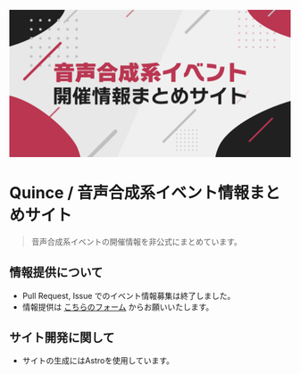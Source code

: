 ![](./public/card.png)

# Quince / 音声合成系イベント情報まとめサイト

> 音声合成系イベントの開催情報を非公式にまとめています。

## 情報提供について

- Pull Request, Issue でのイベント情報募集は終了しました。
- 情報提供は [こちらのフォーム](https://admin.vo.nrsy.jp/) からお願いいたします。

## サイト開発に関して

- サイトの生成にはAstroを使用しています。

